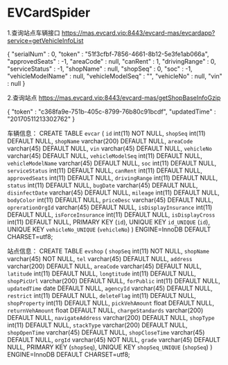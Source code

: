 # EVCardSpider
1.查询站点车辆接口
https://mas.evcard.vip:8443/evcard-mas/evcardapp?service=getVehicleInfoList

{
    "serialNum" : 0,
    "token" : "51f3cfbf-7856-4661-8b12-5e3fe1ab066a",
    "approvedSeats" : -1,
    "areaCode" : null,
    "canRent" : 1,
    "drivingRange" : 0,
    "serviceStatus" : -1,
    "shopName" : null,
    "shopSeq" : 0,
    "soc" : -1,
    "vehicleModelName" : null,
    "vehicleModelSeq" : "",
    "vehicleNo" : null,
    "vin" : null
}

2.查询站点
https://mas.evcard.vip:8443/evcard-mas/getShopBaseInfoGzip

{
    "token" : "c368fa9e-751b-405c-8799-76b80c91bcdf",
    "updatedTime" : "20170511213302762"
}

车辆信息：
CREATE TABLE `evcar` (
  `id` int(11) NOT NULL,
  `shopSeq` int(11) DEFAULT NULL,
  `shopName` varchar(200) DEFAULT NULL,
  `areaCode` varchar(45) DEFAULT NULL,
  `vin` varchar(45) DEFAULT NULL,
  `vehicleNo` varchar(45) DEFAULT NULL,
  `vehicleModelSeq` int(11) DEFAULT NULL,
  `vehicleModelName` varchar(45) DEFAULT NULL,
  `soc` int(11) DEFAULT NULL,
  `serviceStatus` int(11) DEFAULT NULL,
  `canRent` int(11) DEFAULT NULL,
  `approvedSeats` int(11) DEFAULT NULL,
  `drivingRange` int(11) DEFAULT NULL,
  `status` int(11) DEFAULT NULL,
  `bugDate` varchar(45) DEFAULT NULL,
  `disinfectDate` varchar(45) DEFAULT NULL,
  `mileage` int(11) DEFAULT NULL,
  `bodyColor` int(11) DEFAULT NULL,
  `priceDesc` varchar(45) DEFAULT NULL,
  `oprerationOrgId` varchar(45) DEFAULT NULL,
  `isDisplayInsurance` int(11) DEFAULT NULL,
  `isForceInsurance` int(11) DEFAULT NULL,
  `isDisplayCross` int(11) DEFAULT NULL,
  PRIMARY KEY (`id`),
  UNIQUE KEY `id_UNIQUE` (`id`),
  UNIQUE KEY `vehicleNo_UNIQUE` (`vehicleNo`)
) ENGINE=InnoDB DEFAULT CHARSET=utf8;

站点信息：
CREATE TABLE `evshop` (
  `shopSeq` int(11) NOT NULL,
  `shopName` varchar(45) NOT NULL,
  `tel` varchar(45) DEFAULT NULL,
  `address` varchar(200) DEFAULT NULL,
  `areaCode` varchar(45) DEFAULT NULL,
  `latitude` int(11) DEFAULT NULL,
  `longtitude` int(11) DEFAULT NULL,
  `shopPicUrl` varchar(200) DEFAULT NULL,
  `forPublic` int(11) DEFAULT NULL,
  `updatedTime` date DEFAULT NULL,
  `agencyId` varchar(45) DEFAULT NULL,
  `restrict` int(11) DEFAULT NULL,
  `deleteFlag` int(11) DEFAULT NULL,
  `shopProperty` int(11) DEFAULT NULL,
  `pickVehAmount` float DEFAULT NULL,
  `returnVehAmount` float DEFAULT NULL,
  `chargeStandards` varchar(200) DEFAULT NULL,
  `navigateAddress` varchar(200) DEFAULT NULL,
  `shopType` int(11) DEFAULT NULL,
  `stackType` varchar(200) DEFAULT NULL,
  `shopOpenTime` varchar(45) DEFAULT NULL,
  `shopCloseTime` varchar(45) DEFAULT NULL,
  `orgId` varchar(45) NOT NULL,
  `grade` varchar(45) DEFAULT NULL,
  PRIMARY KEY (`shopSeq`),
  UNIQUE KEY `shopSeq_UNIQUE` (`shopSeq`)
) ENGINE=InnoDB DEFAULT CHARSET=utf8;
